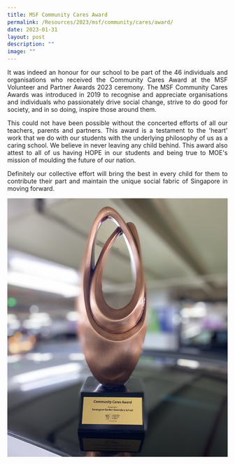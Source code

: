 ```yaml
---
title: MSF Community Cares Award
permalink: /Resources/2023/msf/community/cares/award/
date: 2023-01-31
layout: post
description: ""
image: ""
---
```

<p style="text-align: justify;">It was indeed an honour for our school to be part of the 46 individuals and organisations who received the Community Cares Award at the MSF Volunteer and Partner Awards 2023 ceremony. The MSF Community Cares Awards was introduced in 2019 to recognise and appreciate organisations and individuals who passionately drive social change, strive to do good for society, and in so doing, inspire those around them.</p>
	
<p style="text-align: justify;">This could not have been possible without the concerted efforts of all our teachers, parents and partners. This award is a testament to the 'heart' work that we do with our students with the underlying philosophy of us as a caring school. We believe in never leaving any child behind. This award also attest to all of us having HOPE in our students and being true to MOE's mission of moulding the future of our nation.</p>
	
<p style="text-align: justify;">Definitely our collective effort will bring the best in every child for them to contribute their part and maintain the unique social fabric of Singapore in moving forward.</p>
	
	

![](/images/Announcements/msf.jpg)